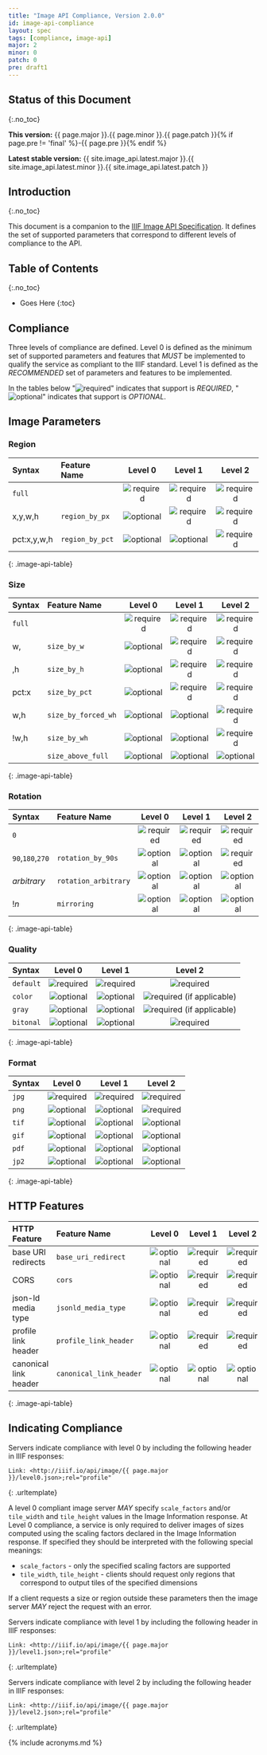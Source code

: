 ```yaml
---
title: "Image API Compliance, Version 2.0.0"
id: image-api-compliance
layout: spec
tags: [compliance, image-api]
major: 2
minor: 0
patch: 0
pre: draft1
---
```


## Status of this Document
{:.no_toc}

__This version:__ {{ page.major }}.{{ page.minor }}.{{ page.patch }}{% if page.pre != 'final' %}-{{ page.pre }}{% endif %}

__Latest stable version:__ {{ site.image_api.latest.major }}.{{ site.image_api.latest.minor }}.{{ site.image_api.latest.patch }}

## Introduction
{:.no_toc}

This document is a companion to the [IIIF Image API Specification][image-api]. It defines the set of supported parameters that correspond to different levels of compliance to the API.

## Table of Contents
{:.no_toc}

* Goes Here
{:toc}


## Compliance

Three levels of compliance are defined. Level 0 is defined as the minimum set of supported parameters and features that _MUST_ be implemented to qualify the service as compliant to the IIIF standard. Level 1 is defined as the _RECOMMENDED_ set of parameters and features to be implemented.

In the tables below "![required][icon-req]" indicates that support is _REQUIRED_, "![optional][icon-opt]" indicates that support is _OPTIONAL_.

## Image Parameters

### Region

| Syntax      | Feature Name    | Level 0 | Level 1 | Level 2  |
|:------------|:--------------- |:-------:|:-------:|:--------:|
| `full`      |                 | ![required][icon-req] | ![required][icon-req]       | ![required][icon-req]        |
| x,y,w,h     | `region_by_px`  | ![optional][icon-opt] | ![required][icon-req]       | ![required][icon-req]        |
| pct:x,y,w,h | `region_by_pct` | ![optional][icon-opt] | ![optional][icon-opt]       | ![required][icon-req]        |
{: .image-api-table}

### Size

| Syntax      | Feature Name        | Level 0 | Level 1 | Level 2  |
|:------------|:--------------------|:-------:|:-------:|:--------:|
| `full`      |                     | ![required][icon-req]      | ![required][icon-req]      | ![required][icon-req]       |
| w,          | `size_by_w`         | ![optional][icon-opt]      | ![required][icon-req]      | ![required][icon-req]       |
| ,h          | `size_by_h`         | ![optional][icon-opt]      | ![required][icon-req]      | ![required][icon-req]       |
| pct:x       | `size_by_pct`       | ![optional][icon-opt]      | ![required][icon-req]      | ![required][icon-req]       |
| w,h         | `size_by_forced_wh` | ![optional][icon-opt]      | ![optional][icon-opt]      | ![required][icon-req]       |
| !w,h        | `size_by_wh`        | ![optional][icon-opt]      | ![optional][icon-opt]      | ![required][icon-req]       |
|             | `size_above_full`   | ![optional][icon-opt]      | ![optional][icon-opt]      | ![optional][icon-opt]       |
{: .image-api-table}

### Rotation

| Syntax | Feature Name | Level 0 | Level 1 | Level 2  |
|:-------|:-------------|:-------:|:-------:|:--------:|
| `0`    |              | ![required][icon-req] | ![required][icon-req] | ![required][icon-req] |
| `90`,`180`,`270` | `rotation_by_90s` | ![optional][icon-opt] | ![optional][icon-opt] | ![required][icon-req]       |
| _arbitrary_ | `rotation_arbitrary` | ![optional][icon-opt] | ![optional][icon-opt] | ![optional][icon-opt] |
| !_n_ | `mirroring` | ![optional][icon-opt] | ![optional][icon-opt] | ![optional][icon-opt] |
{: .image-api-table}

### Quality

| Syntax        | Level 0 | Level 1 | Level 2  |
|:--------------|:-------:|:-------:|:--------:|
| `default`     | ![required][icon-req]      | ![required][icon-req]      | ![required][icon-req]       |
| `color`       | ![optional][icon-opt]      | ![optional][icon-opt]      | ![required][icon-req] (if applicable) |
| `gray`        | ![optional][icon-opt]      | ![optional][icon-opt]      | ![required][icon-req] (if applicable) |
| `bitonal`     | ![optional][icon-opt]      | ![optional][icon-opt]      | ![required][icon-req]       |
{: .image-api-table}

### Format

| Syntax      | Level 0 | Level 1 | Level 2  |
|:------------|:-------:|:-------:|:--------:|
| `jpg`       | ![required][icon-req]      | ![required][icon-req]      | ![required][icon-req]       |
| `png`       | ![optional][icon-opt]      | ![optional][icon-opt]      | ![required][icon-req]       |
| `tif`       | ![optional][icon-opt]      | ![optional][icon-opt]      | ![optional][icon-opt]       |
| `gif`       | ![optional][icon-opt]      | ![optional][icon-opt]      | ![optional][icon-opt]       |
| `pdf`       | ![optional][icon-opt]      | ![optional][icon-opt]      | ![optional][icon-opt]       |
| `jp2`       | ![optional][icon-opt]      | ![optional][icon-opt]      | ![optional][icon-opt]       |
{: .image-api-table}

## HTTP Features

| HTTP Feature          | Feature Name            | Level 0 | Level 1 | Level 2  |
|:----------------------|:------------------------|:-------:|:-------:|:--------:|
| base URI redirects    | `base_uri_redirect`     | ![optional][icon-opt]      | ![required][icon-req]      | ![required][icon-req]       |
| CORS                  | `cors`                  | ![optional][icon-opt]      | ![required][icon-req]      | ![required][icon-req]       |
| json-ld media type    | `jsonld_media_type`     | ![optional][icon-opt]      | ![required][icon-req]      | ![required][icon-req]       |
| profile link header   | `profile_link_header`   | ![optional][icon-opt]      | ![required][icon-req]      | ![required][icon-req]       |
| canonical link header | `canonical_link_header` | ![optional][icon-opt]      | ![optional][icon-opt]      | ![optional][icon-opt]       |
{: .image-api-table}

## Indicating Compliance

Servers indicate compliance with level 0 by including the following header in IIIF responses:

```
Link: <http://iiif.io/api/image/{{ page.major }}/level0.json>;rel="profile"
```
{: .urltemplate}

A level 0 compliant image server _MAY_ specify `scale_factors` and/or `tile_width` and `tile_height` values in the Image Information response. At Level 0 compliance, a service is only required to deliver images of sizes computed using the scaling factors declared in the Image Information response. If specified they should be interpreted with the following special meanings:

 * `scale_factors` - only the specified scaling factors are supported
 * `tile_width`, `tile_height` - clients should request only regions that correspond to output tiles of the specified dimensions

If a client requests a size or region outside these parameters then the image server _MAY_ reject the request with an error.

Servers indicate compliance with level 1 by including the following header in IIIF responses:

```
Link: <http://iiif.io/api/image/{{ page.major }}/level1.json>;rel="profile"
```
{: .urltemplate}

Servers indicate compliance with level 2 by including the following header in IIIF responses:

```
Link: <http://iiif.io/api/image/{{ page.major }}/level2.json>;rel="profile"
```
{: .urltemplate}

[image-api]: /api/image/2.0/ "Image API 2.0"
[icon-req]: /img/metadata-api/required.png "Required"
[icon-recc]: /img/metadata-api/recommended.png "Recommended"
[icon-opt]: /img/metadata-api/optional.png "Optional"
[icon-na]: /img/metadata-api/not_allowed.png "Not allowed"

{% include acronyms.md %}
